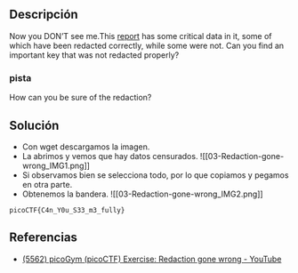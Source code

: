 
## Descripción 

Now you DON’T see me.This [report](https://artifacts.picoctf.net/c/84/Financial_Report_for_ABC_Labs.pdf) has some critical data in it, some of which have been redacted correctly, while some were not. Can you find an important key that was not redacted properly?
### pista

How can you be sure of the redaction?
## Solución

- Con wget descargamos la imagen.
- La abrimos y vemos que hay datos censurados.
![[03-Redaction-gone-wrong_IMG1.png]]
- Si observamos bien se selecciona todo, por lo que copiamos y pegamos en otra parte.
- Obtenemos la bandera.
![[03-Redaction-gone-wrong_IMG2.png]]



```
picoCTF{C4n_Y0u_S33_m3_fully}
```


## Referencias

- [(5562) picoGym (picoCTF) Exercise: Redaction gone wrong - YouTube](https://www.youtube.com/watch?v=VZNW2XXQZkM)
